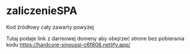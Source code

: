 # zaliczenieSPA

Kod źródłowy cały zawarty powyżej

Tutaj podaje link z darmowej domeny aby obejrzeć strone bez pobierania kodu https://hardcore-sinoussi-c6f808.netlify.app/

